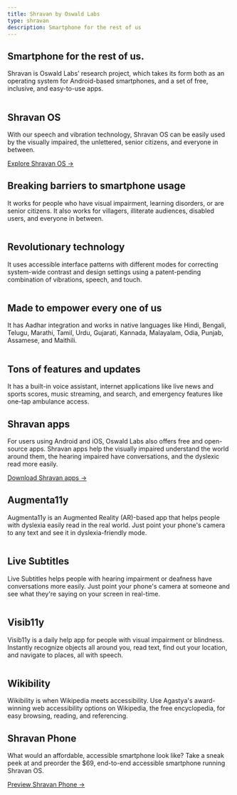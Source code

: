 ```yaml
---
title: Shravan by Oswald Labs
type: shravan
description: Smartphone for the rest of us
---
```


<section class="hero">
	<div class="container">
		<div class="row">
			<div class="col-md-6">
				<h1>Smartphone for the rest of us.</h1>
				<p>Shravan is Oswald Labs&rsquo; research project, which takes its form both as an operating system for Android-based smartphones, and a set of free, inclusive, and easy-to-use apps.</p>
			</div>
			<div class="col-md-6">
				<img class="hero-image" alt="" src="https://oswaldlabs.com/images/shravan-1-f628c4f5.png">
			</div>
		</div>
	</div>
</section>
<section>
	<div class="container">
		<div class="row mb-5">
			<div class="col-md-6 d-flex align-items-center">
				<div>
					<h2>Shravan OS</h2>
					<p class="intro-para">With our speech and vibration technology, Shravan OS can be easily used by the visually impaired, the unlettered, senior citizens, and everyone in between.</p>
					<div>
						<a href="/platform/shravan/os" class="btn btn-danger">Explore Shravan OS &rarr;</a>
					</div>
				</div>
			</div>
		</div>
		<div class="row pt-5">
			<div class="col-md-3 mb-4">
				<img class="mb-4" alt="" src="https://oswaldlabs.com/images/shravan-image-1-9ab367f8.png">
				<h2 class="subheading">Breaking barriers to smartphone usage</h2>
				<p class="mb-4">It works for people who have visual impairment, learning disorders, or are senior citizens. It also works for villagers, illiterate audiences, disabled users, and everyone in between.</p>
			</div>
			<div class="col-md-3 mb-4">
				<img class="mb-4" alt="" src="https://oswaldlabs.com/images/shravan-image-2-71e4214d.png">
				<h2 class="subheading">Revolutionary technology</h2>
				<p class="mb-4">It uses accessible interface patterns with different modes for correcting system-wide contrast and design settings using a patent-pending combination of vibrations, speech, and touch.</p>
			</div>
			<div class="col-md-3 mb-4">
				<img class="mb-4" alt="" src="https://oswaldlabs.com/images/shravan-image-3-6969a5c3.png">
				<h2 class="subheading">Made to empower every one of us</h2>
				<p class="mb-4">It has Aadhar integration and works in native languages like Hindi, Bengali, Telugu, Marathi, Tamil, Urdu, Gujarati, Kannada, Malayalam, Odia, Punjab, Assamese, and Maithili.</p>
			</div>
			<div class="col-md-3 mb-4">
				<img class="mb-4" alt="" src="https://oswaldlabs.com/images/shravan-image-4-59a9b548.png">
				<h2 class="subheading">Tons of features and updates</h2>
				<p class="mb-4">It has a built-in voice assistant, internet applications like live news and sports scores, music streaming, and search, and emergency features like one-tap ambulance access.</p>
			</div>
		</div>
	</div>
</section>
<section class="bg-light-1">
	<div class="container">
		<div class="row mb-5">
			<div class="col-md-6 d-flex align-items-center">
				<div>
					<h2>Shravan apps</h2>
					<p class="intro-para">For users using Android and iOS, Oswald Labs also offers free and open-source apps. Shravan apps help the visually impaired understand the world around them, the hearing impaired have conversations, and the dyslexic read more easily.</p>
					<div>
						<a href="/platform/shravan/apps" class="btn btn-danger">Download Shravan apps &rarr;</a>
					</div>
				</div>
			</div>
		</div>
		<div class="row pt-5">
			<div class="col-md-3 mb-4">
				<img class="app-icon" alt="" src="https://static.oswaldlabs.com/shravan-icons/augmenta11y/generated/android-chrome-144x144.png">
				<h2 class="subheading">Augmenta11y</h2>
				<p class="mb-4">Augmenta11y is an Augmented Reality (AR)-based app that helps people with dyslexia easily read in the real world. Just point your phone's camera to any text and see it in dyslexia-friendly mode.</p>
			</div>
			<div class="col-md-3 mb-4">
				<img class="app-icon" alt="" src="https://static.oswaldlabs.com/shravan-icons/live-subtitles/generated/android-chrome-144x144.png">
				<h2 class="subheading">Live Subtitles</h2>
				<p class="mb-4">Live Subtitles helps people with hearing impairment or deafness have conversations more easily. Just point your phone's camera at someone and see what they're saying on your screen in real-time.</p>
			</div>
			<div class="col-md-3 mb-4">
				<img class="app-icon" alt="" src="https://static.oswaldlabs.com/shravan-icons/visib11y/generated/android-chrome-144x144.png">
				<h2 class="subheading">Visib11y</h2>
				<p class="mb-4">Visib11y is a daily help app for people with visual impairment or blindness. Instantly recognize objects all around you, read text, find out your location, and navigate to places, all with speech.</p>
			</div>
			<div class="col-md-3 mb-4">
				<img class="app-icon" alt="" src="https://static.oswaldlabs.com/shravan-icons/wikibility/generated/android-chrome-144x144.png">
				<h2 class="subheading">Wikibility</h2>
				<p class="mb-4">Wikibility is when Wikipedia meets accessibility. Use Agastya's award-winning web accessibility options on Wikipedia, the free encyclopedia, for easy browsing, reading, and referencing.</p>
			</div>
		</div>
	</div>
</section>
<section>
	<div class="container">
		<div class="row">
			<div class="col-md d-flex align-items-center">
				<div>
					<h2>Shravan Phone</h2>
					<p class="intro-para">What would an affordable, accessible smartphone look like? Take a sneak peek at and preorder the $69, end-to-end accessible smartphone running Shravan OS.</p>
					<div>
						<a href="/platform/shravan/phone" class="btn btn-danger">Preview Shravan Phone &rarr;</a>
					</div>
				</div>
			</div>
			<div class="col-md-5">
				<img class="minus-margin" alt="" src="https://undraw.oswaldlabs.com/c82333/mobile-apps.svg">
			</div>
		</div>
	</div>
</section>